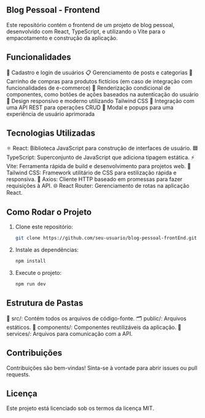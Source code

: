 ## Blog Pessoal - Frontend
Este repositório contém o frontend de um projeto de blog pessoal, desenvolvido com React, TypeScript, e utilizando o Vite para o empacotamento e construção da aplicação.

## Funcionalidades
📝 Cadastro e login de usuários
📋 Gerenciamento de posts e categorias
🛒 Carrinho de compras para produtos fictícios (em caso de integração com funcionalidades de e-commerce)
🔄 Renderização condicional de componentes, como botões de ações baseados na autenticação do usuário
📱 Design responsivo e moderno utilizando Tailwind CSS
🔗 Integração com uma API REST para operações CRUD
💬 Modal e popups para uma experiência de usuário aprimorada

## Tecnologias Utilizadas
⚛️ React: Biblioteca JavaScript para construção de interfaces de usuário.
🟦 TypeScript: Superconjunto de JavaScript que adiciona tipagem estática.
⚡ Vite: Ferramenta rápida de build e desenvolvimento para projetos web.
🎨 Tailwind CSS: Framework utilitário de CSS para estilização rápida e responsiva.
📡 Axios: Cliente HTTP baseado em promessas para fazer requisições à API.
🌐 React Router: Gerenciamento de rotas na aplicação React.


## Como Rodar o Projeto

1. Clone este repositório:
   ```bash
   git clone https://github.com/seu-usuario/blog-pessoal-frontEnd.git

2. Instale as dependências:   
   ```bash
   npm install

3. Execute o projeto:   
   ```bash
   npm run dev

## Estrutura de Pastas
📂 src/: Contém todos os arquivos de código-fonte.
🗂️ public/: Arquivos estáticos.
🧩 components/: Componentes reutilizáveis da aplicação.
🔧 services/: Arquivos para comunicação com a API.

## Contribuições
Contribuições são bem-vindas! Sinta-se à vontade para abrir issues ou pull requests.

## Licença
Este projeto está licenciado sob os termos da licença MIT.
